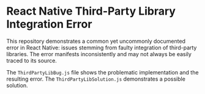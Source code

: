# React Native Third-Party Library Integration Error

This repository demonstrates a common yet uncommonly documented error in React Native: issues stemming from faulty integration of third-party libraries.  The error manifests inconsistently and may not always be easily traced to its source.

The `ThirdPartyLibBug.js` file shows the problematic implementation and the resulting error. The `ThirdPartyLibSolution.js` demonstrates a possible solution.